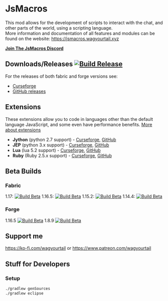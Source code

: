 # JsMacros

This mod allows for the development of scripts to interact with the chat, and other parts of the world, using a scripting language.  
More information and documentation of all features and modules can be found on the website: <https://jsmacros.wagyourtail.xyz>

[**Join The JsMacros Discord**](https://discord.gg/P6W58J8)

## Downloads/Releases [![Build Release](https://github.com/wagyourtail/JsMacros/actions/workflows/buildrelease.yml/badge.svg?branch=1.4.4)](https://github.com/wagyourtail/JsMacros/actions/workflows/buildrelease.yml)

For the releases of both fabric and forge versions see:

* [Curseforge](https://www.curseforge.com/minecraft/mc-mods/jsmacros)
* [GitHub releases](https://github.com/wagyourtail/JsMacros/releases)

## Extensions

These extensions allow you to code in languages other than the default language JavaScript, and some even have performance benefits. [More about extensions](https://jsmacros.wagyourtail.xyz/?/extensions.html)

* **Jython** (python 2.7 support) - [Curseforge](https://www.curseforge.com/minecraft/mc-mods/jsmacros-jython), [GitHub](https://github.com/wagyourtail/JsMacros-Jython)
* **JEP** (python 3.x support) - [Curseforge](https://www.curseforge.com/minecraft/mc-mods/jsmacros-jep), [GitHub](https://github.com/wagyourtail/JsMacros-JEP)
* **Lua** (lua 5.2 support) - [Curseforge](https://www.curseforge.com/minecraft/mc-mods/jsmacros-lua), [GitHub](https://github.com/wagyourtail/JsMacros-Lua)
* **Ruby** (Ruby 2.5.x support) - [Curseforge](https://www.curseforge.com/minecraft/mc-mods/jsmacros-ruby), [GitHub](https://github.com/wagyourtail/JsMacros-Ruby)

## Beta Builds

### Fabric

1.17: [![Build Beta](https://github.com/wagyourtail/JsMacros/actions/workflows/beta.yml/badge.svg?branch=main-1.17)](https://github.com/wagyourtail/JsMacros/actions?query=branch%3Amain-1.17)
1.16.5: [![Build Beta](https://github.com/wagyourtail/JsMacros/actions/workflows/beta.yml/badge.svg?branch=backport-1.16.5)](https://github.com/wagyourtail/JsMacros/actions?query=branch%3Abackport-1.16.1)
1.15.2: [![Build Beta](https://github.com/wagyourtail/JsMacros/actions/workflows/beta.yml/badge.svg?branch=backport-1.15.2)](https://github.com/wagyourtail/JsMacros/actions?query=branch%3Abackport-1.15.2)
1.14.4: [![Build Beta](https://github.com/wagyourtail/JsMacros/actions/workflows/beta.yml/badge.svg?branch=backport-1.14.4)](https://github.com/wagyourtail/JsMacros/actions?query=branch%3Abackport-1.14.4)

### Forge

1.16.5 [![Build Beta](https://github.com/wagyourtail/JsMacros/actions/workflows/beta.yml/badge.svg?branch=forge-1.16.5)](https://github.com/wagyourtail/JsMacros/actions?query=branch%3Abackport-1.16.5)
1.8.9 [![Build Beta](https://github.com/wagyourtail/JsMacros/actions/workflows/beta.yml/badge.svg?branch=backport-1.8.9)](https://github.com/wagyourtail/JsMacros/actions?query=branch%3Abackport-1.8.9)

## Support me

<https://ko-fi.com/wagyourtail> or <https://www.patreon.com/wagyourtail>

## Stuff for Developers

### Setup

```sh
./gradlew genSources
./gradlew eclipse
```
